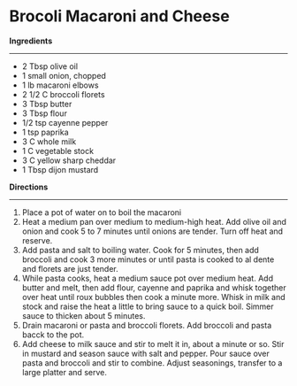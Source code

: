 # Brocoli Macaroni and Cheese

**Ingredients**
_____
- 2 Tbsp olive oil
- 1 small onion, chopped
- 1 lb macaroni elbows
- 2 1/2 C broccoli florets
- 3 Tbsp butter
- 3 Tbsp flour
- 1/2 tsp cayenne pepper
- 1 tsp paprika
- 3 C whole milk
- 1 C vegetable stock
- 3 C yellow sharp cheddar
- 1 Tbsp dijon mustard

**Directions**
_____
1. Place a pot of water on to boil the macaroni
2. Heat a medium pan over medium to medium-high heat. Add olive oil and onion and cook 5 to 7 minutes until onions are tender. Turn off heat and reserve.
3. Add pasta and salt to boiling water. Cook for 5 minutes, then add broccoli and cook 3 more minutes or until pasta is cooked to al dente and florets are just tender.
4. While pasta cooks, heat a medium sauce pot over medium heat. Add butter and melt, then add flour, cayenne and paprika and whisk together over heat until roux bubbles then cook a minute more. Whisk in milk and stock and raise the heat a little to bring sauce to a quick boil. Simmer sauce to thicken about 5 minutes.
5. Drain macaroni or pasta and broccoli florets. Add broccoli and pasta bacck to the pot.
6. Add cheese to milk sauce and stir to melt it in, about a minute or so. Stir in mustard and season sauce with salt and pepper. Pour sauce over pasta and broccoli and stir to combine. Adjust seasonings, transfer to a large platter and serve.